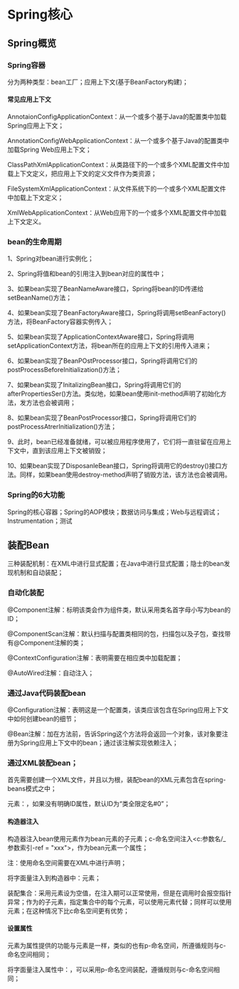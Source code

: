 # Spring核心

## Spring概览

### Spring容器

分为两种类型：bean工厂；应用上下文(基于BeanFactory构建)；

#### 常见应用上下文

AnnotaionConfigApplicationContext：从一个或多个基于Java的配置类中加载Spring应用上下文；

AnnotationConfigWebApplicationContext：从一个或多个基于Java的配置类中加载Spring Web应用上下文；

ClassPathXmlApplicationContext：从类路径下的一个或多个XML配置文件中加载上下文定义，把应用上下文的定义文件作为类资源；

FileSystemXmlApplicationContext：从文件系统下的一个或多个XML配置文件中加载上下文定义；

XmlWebApplicationContext：从Web应用下的一个或多个XML配置文件中加载上下文定义。

### bean的生命周期

1、Spring对bean进行实例化；

2、Spring将值和bean的引用注入到bean对应的属性中；

3、如果bean实现了BeanNameAware接口，Spring将bean的ID传递给setBeanName()方法；

4、如果bean实现了BeanFactoryAware接口，Spring将调用setBeanFactory()方法，将BeanFactory容器实例传入；

5、如果bean实现了ApplicationContextAware接口，Spring将调用setApplicationContext方法，将bean所在的应用上下文的引用传入进来；

6、如果bean实现了BeanPOstProcessor接口，Spring将调用它们的postProcessBeforeInitialization()方法；

7、如果bean实现了InitalizingBean接口，Spring将调用它们的afterPropertiesSer()方法。类似地，如果bean使用init-method声明了初始化方法，发方法也会被调用；

8、如果bean实现了BeanPostProcessor接口，Spring将调用它们的postProcessAtrerInitialization()方法；

9、此时，bean已经准备就绪，可以被应用程序使用了，它们将一直驻留在应用上下文中，直到该应用上下文被销毁；

10、如果bean实现了DisposanleBean接口，Spring将调用它的destroy()接口方法。同样，如果bean使用destroy-method声明了销毁方法，该方法也会被调用。

### Spring的6大功能

Spring的核心容器；Spring的AOP模块；数据访问与集成；Web与远程调试；Instrumentation；测试

## 装配Bean

三种装配机制：在XML中进行显式配置；在Java中进行显式配置；隐士的bean发现机制和自动装配；

### 自动化装配

@Component注解：标明该类会作为组件类，默认采用类名首字母小写为bean的ID；

@ComponentScan注解：默认扫描与配置类相同的包，扫描包以及子包，查找带有@Component注解的类；

@ContextConfiguration注解：表明需要在相应类中加载配置；

@AutoWired注解：自动注入；

### 通过Java代码装配bean

@Configuration注解：表明这是一个配置类，该类应该包含在Spring应用上下文中如何创建bean的细节；

@Bean注解：加在方法前，告诉Spring这个方法将会返回一个对象，该对象要注册为Spring应用上下文中的bean；通过该注解实现依赖注入；

### 通过XML装配bean；

首先需要创建一个XML文件，并且以<beans>为根，装配bean的XML元素包含在spring-beans模式之中；

<bean>元素：<bean id = "xxx" class = "类的全限定名">，如果没有明确ID属性，默认ID为“类全限定名#0”；

#### 构造器注入

构造器注入bean使用<constructor-arg ref = "xxx">元素作为bean元素的子元素；c-命名空间注入<c:参数名/_参数索引-ref = "xxx">，作为bean元素一个属性；

注：使用命名空间需要在XML中进行声明；

将字面量注入到构造器中：<constructor-arg value = "">元素；

装配集合：<constructor-arg><null/></constructor-arg>采用<null>元素设为空值，在注入期可以正常使用，但是在调用时会报空指针异常；<list>作为<constructor-arg>的子元素，<value>指定集合中的每个元素，可以使用<ref>元素代替<value>；同样可以使用<set>元素；在这种情况下<constructor-arg>比c命名空间更有优势； 

#### 设置属性

<property name = "属性名" ref = "依赖类">元素为属性提供的功能与<constructor-arg>元素是一样，类似的也有p-命名空间，所遵循规则与c-命名空间相同；

将字面量注入属性中：<property name = "属性名" value = "赋值">，可以采用p-命名空间装配，遵循规则与c-命名空间相同；





